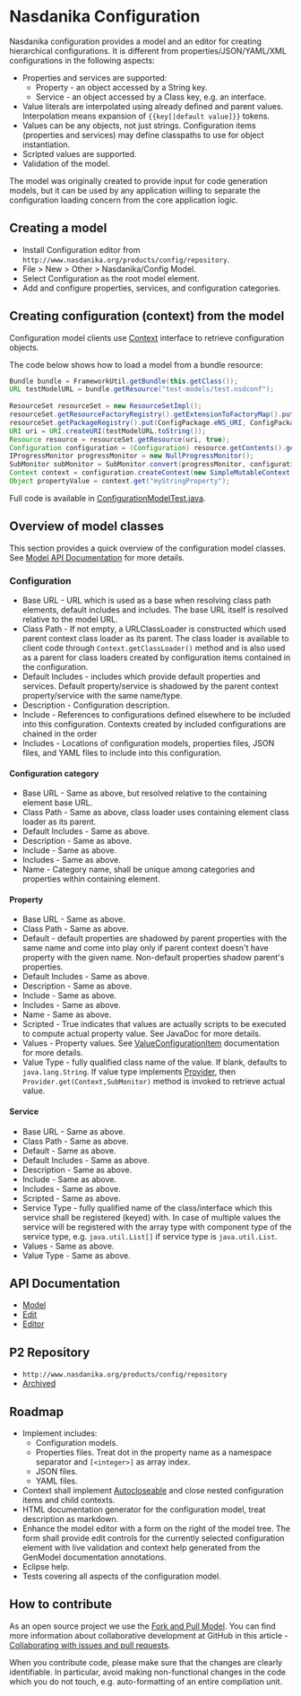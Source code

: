 # Nasdanika Configuration

Nasdanika configuration provides a model and an editor for creating hierarchical configurations. It is different from properties/JSON/YAML/XML configurations in the following aspects:

* Properties and services are supported:
  * Property - an object accessed by a String key.
  * Service -  an object accessed by a Class key, e.g. an interface.
* Value literals are interpolated using already defined and parent values. Interpolation means expansion of ``{{key[|default value]}}`` tokens.
* Values can be any objects, not just strings. Configuration items (properties and services) may define classpaths to use for object instantiation.
* Scripted values are supported.
* Validation of the model. 

The model was originally created to provide input for code generation models, but it can be used by any application willing to separate the configuration loading concern from the core
application logic.  

## Creating a model

* Install Configuration editor from ``http://www.nasdanika.org/products/config/repository``.
* File > New > Other > Nasdanika/Config Model.
* Select Configuration as the root model element.
* Add and configure properties, services, and configuration categories.

## Creating configuration (context) from the model

Configuration model clients use [Context](http://www.nasdanika.org/products/config/apidocs/org.nasdanika.config/apidocs/org/nasdanika/config/Context.html) interface to retrieve
configuration objects.

The code below shows how to load a model from a bundle resource:

```java
Bundle bundle = FrameworkUtil.getBundle(this.getClass());
URL testModelURL = bundle.getResource("test-models/test.nsdconf");
		
ResourceSet resourceSet = new ResourceSetImpl();
resourceSet.getResourceFactoryRegistry().getExtensionToFactoryMap().put(Resource.Factory.Registry.DEFAULT_EXTENSION, new XMIResourceFactoryImpl());
resourceSet.getPackageRegistry().put(ConfigPackage.eNS_URI, ConfigPackage.eINSTANCE);
URI uri = URI.createURI(testModelURL.toString());
Resource resource = resourceSet.getResource(uri, true);
Configuration configuration = (Configuration) resource.getContents().get(0);
IProgressMonitor progressMonitor = new NullProgressMonitor();
SubMonitor subMonitor = SubMonitor.convert(progressMonitor, configuration.getConfigWorkSize());
Context context = configuration.createContext(new SimpleMutableContext(), subMonitor);
Object propertyValue = context.get("myStringProperty");
```

Full code is available in [ConfigurationModelTest.java](https://github.com/Nasdanika/config/blob/master/org.nasdanika.config.tests/src/org/nasdanika/config/tests/ConfigurationModelTest.java).

## Overview of model classes

This section provides a quick overview of the configuration model classes. 
See [Model API Documentation](http://www.nasdanika.org/products/config/apidocs/org.nasdanika.config/apidocs/) for more details.

### Configuration

* Base URL - URL which is used as a base when resolving class path elements, default includes and includes. The base URL itself is resolved relative to the model URL.
* Class Path - If not empty, a URLClassLoader is constructed which used parent context class loader as its parent. The class loader is available to client code through ``Context.getClassLoader()`` method and is also used as a parent for class loaders created by configuration items contained in the configuration. 
* Default Includes - includes which provide default properties and services. Default property/service is shadowed by the parent context property/service with the same name/type. 
* Description - Configuration description.
* Include - References to configurations defined elsewhere to be included into this configuration. Contexts created by included configurations are chained in the order 
* Includes - Locations of configuration models, properties files, JSON files, and YAML files to include into this configuration.

#### Configuration category

* Base URL - Same as above, but resolved relative to the containing element base URL. 
* Class Path - Same as above, class loader uses containing element class loader as its parent.
* Default Includes - Same as above.
* Description - Same as above.
* Include - Same as above.
* Includes - Same as above.
* Name - Category name, shall be unique among categories and properties within containing element.

#### Property

* Base URL - Same as above.
* Class Path - Same as above.
* Default - default properties are shadowed by parent properties with the same name and come into play only if parent context doesn't have property with the given name. Non-default properties shadow parent's properties.
* Default Includes - Same as above.
* Description - Same as above.
* Include - Same as above.
* Includes - Same as above.
* Name - Same as above.
* Scripted - True indicates that values are actually scripts to be executed to compute actual property value. See JavaDoc for more details. 
* Values - Property values. See [ValueConfigurationItem](http://www.nasdanika.org/products/config/apidocs/org.nasdanika.config/apidocs/org/nasdanika/config/ValueConfigurationItem.html) documentation for more details. 
* Value Type - fully qualified class name of the value. If blank, defaults to ``java.lang.String``. If value type implements [Provider](http://www.nasdanika.org/products/config/apidocs/org.nasdanika.config/apidocs/org/nasdanika/config/Provider.html), then ``Provider.get(Context,SubMonitor)`` method is invoked to retrieve actual value. 

#### Service

* Base URL - Same as above.
* Class Path - Same as above.
* Default - Same as above.
* Default Includes - Same as above.
* Description - Same as above.
* Include - Same as above.
* Includes - Same as above.
* Scripted - Same as above.
* Service Type - fully qualified name of the class/interface which this service shall be registered (keyed) with. In case of multiple values the service will be registered with the  array type with component type of the service type, e.g. ``java.util.List[]`` if service type is ``java.util.List``.  
* Values - Same as above.
* Value Type - Same as above.

## API Documentation

* [Model](http://www.nasdanika.org/products/config/apidocs/org.nasdanika.config/apidocs/)
* [Edit](http://www.nasdanika.org/products/config/apidocs/org.nasdanika.config.edit/apidocs/)
* [Editor](http://www.nasdanika.org/products/config/apidocs/org.nasdanika.config.editor/apidocs/)

## P2 Repository

 * ``http://www.nasdanika.org/products/config/repository``
 * [Archived](http://www.nasdanika.org/products/config/org.nasdanika.config.repository-0.1.0-SNAPSHOT.zip)
 
## Roadmap

* Implement includes:
  * Configuration models.
  * Properties files. Treat dot in the property name as a namespace separator and ``[<integer>]`` as array index.
  * JSON files.
  * YAML files.
* Context shall implement [Autocloseable](https://docs.oracle.com/javase/8/docs/api/java/lang/AutoCloseable.html) and close nested configuration items and child contexts. 
* HTML documentation generator for the configuration model, treat description as markdown.
* Enhance the model editor with a form on the right of the model tree. The form shall provide edit controls for the currently selected configuration element with live validation and context help generated from the GenModel documentation annotations.
* Eclipse help.
* Tests covering all aspects of the configuration model. 

## How to contribute

As an open source project we use the [Fork and Pull Model](https://help.github.com/articles/about-collaborative-development-models/).
You can find more information about collaborative development at GitHub in this article - [Collaborating with issues and pull requests](https://help.github.com/categories/collaborating-with-issues-and-pull-requests).

When you contribute code, please make sure that the changes are clearly identifiable. In particular, avoid making non-functional changes in the code which you do not touch, 
e.g. auto-formatting of an entire compilation unit. 
